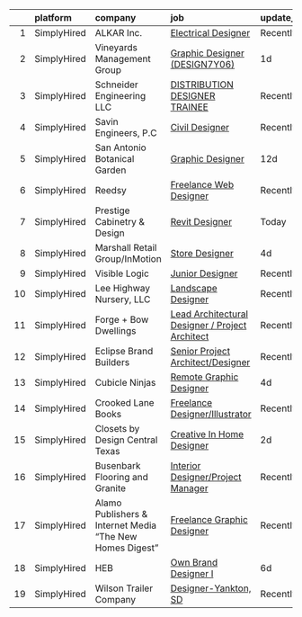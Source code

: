 

|    | platform    | company                                                  | job                                                                                                                                                     | update_time   | location                      |
|---:|:------------|:---------------------------------------------------------|:--------------------------------------------------------------------------------------------------------------------------------------------------------|:--------------|:------------------------------|
|  1 | SimplyHired | ALKAR Inc.                                               | [Electrical Designer](https://www.simplyhired.com/job/VKwKndV7U8rXf2qf93VgOwEb976wJiVRiAp5tkilkOiGOWjLZ41k0w?q=3d+designer)                             | Recently      | Lodi, WI                      |
|  2 | SimplyHired | Vineyards Management Group                               | [Graphic Designer (DESIGN7Y06)](https://www.simplyhired.com/job/uwFpt9Tp1m4CD57iEHqqYGmPKw_rH2tPejJMHFHEvGJXlJFP-PuBvw?q=3d+designer)                   | 1d            | San Antonio, TX +44 locations |
|  3 | SimplyHired | Schneider Engineering LLC                                | [DISTRIBUTION DESIGNER TRAINEE](https://www.simplyhired.com/job/vTRWKJGHU8-9vruju5ghGwllb-ayg7BhlZoYHV03PWKc2NR5YHXVjw?q=3d+designer)                   | Recently      | Boerne, TX                    |
|  4 | SimplyHired | Savin Engineers, P.C                                     | [Civil Designer](https://www.simplyhired.com/job/TBOtI6EeOke33Br_R58NB9_47EqtpzoyZzpBJRE03_2au_AbYnsB1w?q=3d+designer)                                  | Recently      | Pleasantville, NY             |
|  5 | SimplyHired | San Antonio Botanical Garden                             | [Graphic Designer](https://www.simplyhired.com/job/8XK-FTGslv0Ix9UBg9jde0pTZrEfnm0C9KEGs3Hfs5esQG0_YbgJeg?q=3d+designer)                                | 12d           | San Antonio, TX               |
|  6 | SimplyHired | Reedsy                                                   | [Freelance Web Designer](https://www.simplyhired.com/job/quJq5yLyFpo1TLrNLIk1r1CIAJTB-9bh0ExZ3h2TznywH3shS3UZsw?q=3d+designer)                          | Recently      | Remote                        |
|  7 | SimplyHired | Prestige Cabinetry & Design                              | [Revit Designer](https://www.simplyhired.com/job/WUJIEfE-UL27KCVxA0k60fPnOFK2zbu0IyL_rIeut_dM3OAqEhkqlw?q=3d+designer)                                  | Today         | Bridgeport, CT                |
|  8 | SimplyHired | Marshall Retail Group/InMotion                           | [Store Designer](https://www.simplyhired.com/job/5007qPsCJZvtuGqO97LE_Pd2Ngymp922WcGgJCPK16nPJF_Ym5T76Q?q=3d+designer)                                  | 4d            | Remote                        |
|  9 | SimplyHired | Visible Logic                                            | [Junior Designer](https://www.simplyhired.com/job/o2W2V22tKeMATIvK_uDu8QNht9178kffkGYX_k7SK847Y_yZ0Etiyw?q=3d+designer)                                 | Recently      | Remote                        |
| 10 | SimplyHired | Lee Highway Nursery, LLC                                 | [Landscape Designer](https://www.simplyhired.com/job/oQGvdbzJyyvTRs7kBRtdiCW-I7BfM-pTSzkIw4isB8TeacR7butS5w?q=3d+designer)                              | Recently      | Warrenton, VA                 |
| 11 | SimplyHired | Forge + Bow Dwellings                                    | [Lead Architectural Designer / Project Architect](https://www.simplyhired.com/job/rSBSTCKQz72fhXocFcq70kIWWb-dwhN-L91bkO1otBA-_O95yaKK5Q?q=3d+designer) | Recently      | Fort Collins, CO              |
| 12 | SimplyHired | Eclipse Brand Builders                                   | [Senior Project Architect/Designer](https://www.simplyhired.com/job/FjvorXWQp0IWIVl46O9yRKToTIS8RP19WqRWItKGudBf2r7jhoHoKA?q=3d+designer)               | Recently      | Suwanee, GA                   |
| 13 | SimplyHired | Cubicle Ninjas                                           | [Remote Graphic Designer](https://www.simplyhired.com/job/82GNgZ19U9q-FIBX3TOmB36yR3cULpGK87T03rEtutBFfj_EiunuBw?q=3d+designer)                         | 4d            | Remote                        |
| 14 | SimplyHired | Crooked Lane Books                                       | [Freelance Designer/Illustrator](https://www.simplyhired.com/job/UhExaaYu1t4V71-D418Rl8bP7ITf3P-8-IaObyNXzN5HjI7MoCcq4w?q=3d+designer)                  | Recently      | Remote                        |
| 15 | SimplyHired | Closets by Design Central Texas                          | [Creative In Home Designer](https://www.simplyhired.com/job/ZZWOcPxXDF_ceaRkP20IddvW2114Ja4lvxJDOM7pPKSHGwW1VlpMmw?q=3d+designer)                       | 2d            | San Antonio, TX               |
| 16 | SimplyHired | Busenbark Flooring and Granite                           | [Interior Designer/Project Manager](https://www.simplyhired.com/job/pyT6zMKi-M1IXvLrgX7cP4Mwx-GZQC1DuhxnA575rDykUW9it-bfpw?q=3d+designer)               | Recently      | Columbia, MO                  |
| 17 | SimplyHired | Alamo Publishers & Internet Media “The New Homes Digest” | [Freelance Graphic Designer](https://www.simplyhired.com/job/8zlV95MKag0MwDJdH2UZKkuljHiPW97jPtWbn8CCT0RLIzJRL4uXzQ?q=3d+designer)                      | Recently      | San Antonio, TX               |
| 18 | SimplyHired | HEB                                                      | [Own Brand Designer I](https://www.simplyhired.com/job/VNjZTVfWy_tzD0fWrI3dg3w9cXEoTwq8ojGYFAUFKynU8FQ-WB8sUA?q=3d+designer)                            | 6d            | San Antonio, TX               |
| 19 | SimplyHired | Wilson Trailer Company                                   | [Designer-Yankton, SD](https://www.simplyhired.com/job/TfuVfdM5xbHYE6pjwPim2wZq1SlRohes5TwjFeRduKiHW2uOx3-jcA?q=3d+designer)                            | Recently      | Yankton, SD                   |
